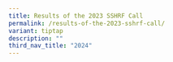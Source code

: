 ```yaml
---
title: Results of the 2023 SSHRF Call
permalink: /results-of-the-2023-sshrf-call/
variant: tiptap
description: ""
third_nav_title: "2024"
---
```

